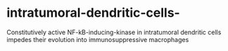 # intratumoral-dendritic-cells-
Constitutively active NF-kB-inducing-kinase in intratumoral dendritic cells  impedes their evolution into immunosuppressive macrophages 
